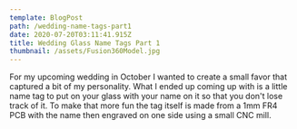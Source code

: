 ```yaml
---
template: BlogPost
path: /wedding-name-tags-part1
date: 2020-07-20T03:11:41.915Z
title: Wedding Glass Name Tags Part 1
thumbnail: /assets/Fusion360Model.jpg
---
```

For my upcoming wedding in October I wanted to create a small favor that captured a bit of my personality. What I ended up coming up with is a little name tag to put on your glass with your name on it so that you don't lose track of it. To make that more fun the tag itself is made from a 1mm FR4 PCB with the name then engraved on one side using a small CNC mill.
